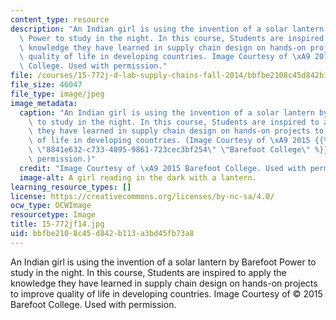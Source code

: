 ```yaml
---
content_type: resource
description: "An Indian girl is using the invention of a solar lantern by Barefoot\
  \ Power to study in the night. In this course, Students are inspired to apply the\
  \ knowledge they have learned in supply chain design on hands-on projects to improve\
  \ quality of life in developing countries. Image Courtesy of \xA9 2015  Barefoot\
  \ College. Used with permission."
file: /courses/15-772j-d-lab-supply-chains-fall-2014/bbfbe2108c45d842b113a3bd45fb73a8_15-772jf14.jpg
file_size: 46047
file_type: image/jpeg
image_metadata:
  caption: "An Indian girl is using the invention of a solar lantern by Barefoot Power\
    \ to study in the night. In this course, Students are inspired to apply the knowledge\
    \ they have learned in supply chain design on hands-on projects to improve quality\
    \ of life in developing countries. (Image Courtesy of \xA9 2015 {{% resource_link\
    \ \"8841e632-c733-4895-9861-723cec3bf254\" \"Barefoot College\" %}}. Used with\
    \ permission.)"
  credit: "Image Courtesy of \xA9 2015 Barefoot College. Used with permission."
  image-alt: A girl reading in the dark with a lantern.
learning_resource_types: []
license: https://creativecommons.org/licenses/by-nc-sa/4.0/
ocw_type: OCWImage
resourcetype: Image
title: 15-772jf14.jpg
uid: bbfbe210-8c45-d842-b113-a3bd45fb73a8
---
```

An Indian girl is using the invention of a solar lantern by Barefoot Power to study in the night. In this course, Students are inspired to apply the knowledge they have learned in supply chain design on hands-on projects to improve quality of life in developing countries. Image Courtesy of © 2015  Barefoot College. Used with permission.
